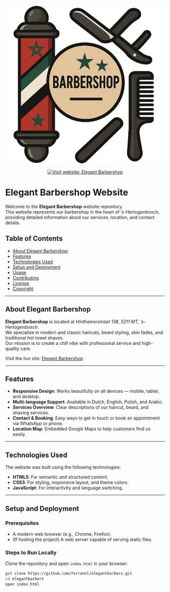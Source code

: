 [![Elegant Barbershop – Click to visit](./logo-min.png "Elegant Barbershop Logo")](https://ferrannl.github.io/elegant-barbershop/)

<p align="center">
  <a href="https://ferrannl.github.io/elegant-barbershop/" title="Visit Elegant Barbershop website">
    <img alt="Visit website: Elegant Barbershop" 
         src="https://img.shields.io/badge/Visit%20website%20here-Elegant%20Barbershop-1f3ea6?style=for-the-badge">
  </a>
</p>

# Elegant Barbershop Website

Welcome to the **Elegant Barbershop** website repository.  
This website represents our barbershop in the heart of ’s-Hertogenbosch, providing detailed information about our services, location, and contact details.

## Table of Contents

- [About Elegant Barbershop](#about-elegant-barbershop)
- [Features](#features)
- [Technologies Used](#technologies-used)
- [Setup and Deployment](#setup-and-deployment)
- [Usage](#usage)
- [Contributing](#contributing)
- [License](#license)
- [Copyright](#copyright)

---

## About Elegant Barbershop

**Elegant Barbershop** is located at *Hinthamerstraat 138, 5211 MT, ’s-Hertogenbosch*.  
We specialize in modern and classic haircuts, beard styling, skin fades, and traditional hot towel shaves.  
Our mission is to create a chill vibe with professional service and high-quality care.  

Visit the live site: [Elegant Barbershop](https://ferrannl.github.io/elegant-barbershop/)

---

## Features

- **Responsive Design**: Works beautifully on all devices — mobile, tablet, and desktop.
- **Multi-language Support**: Available in Dutch, English, Polish, and Arabic.
- **Services Overview**: Clear descriptions of our haircut, beard, and shaving services.
- **Contact & Booking**: Easy ways to get in touch or book an appointment via WhatsApp or phone.
- **Location Map**: Embedded Google Maps to help customers find us easily.

---

## Technologies Used

The website was built using the following technologies:

- **HTML5**: For semantic and structured content.
- **CSS3**: For styling, responsive layout, and theme colors.
- **JavaScript**: For interactivity and language switching.

---

## Setup and Deployment

### Prerequisites
- A modern web browser (e.g., Chrome, Firefox).
- (If hosting the project) A web server capable of serving static files.

### Steps to Run Locally
Clone the repository and open `index.html` in your browser:

```bash
git clone https://github.com/ferrannl/elegantbarbers.git
cd elegantbarbers
open index.html
